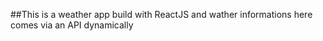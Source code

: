 ##This is a weather app build with ReactJS and wather informations here comes via an API dynamically
